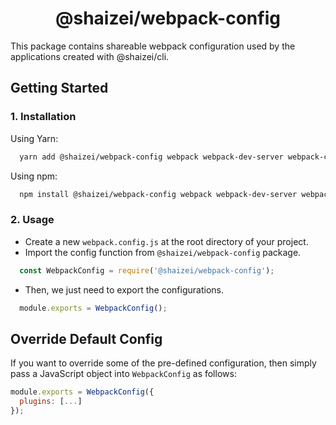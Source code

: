 <h1 align="center">@shaizei/webpack-config</h1>

<p>This package contains shareable webpack configuration used by the applications created with @shaizei/cli.</p>

## Getting Started

### 1. Installation

Using Yarn:

```sh
  yarn add @shaizei/webpack-config webpack webpack-dev-server webpack-cli --dev
```

Using npm:

```sh
  npm install @shaizei/webpack-config webpack webpack-dev-server webpack-cli --save-dev
```

### 2. Usage

* Create a new `webpack.config.js` at the root directory of your project.
* Import the config function from `@shaizei/webpack-config` package.

```js
  const WebpackConfig = require('@shaizei/webpack-config');
```

* Then, we just need to export the configurations.

```js
  module.exports = WebpackConfig();
```

## Override Default Config

If you want to override some of the pre-defined configuration, then simply pass a JavaScript object into `WebpackConfig` as follows:

```js
module.exports = WebpackConfig({
  plugins: [...]
});
```
